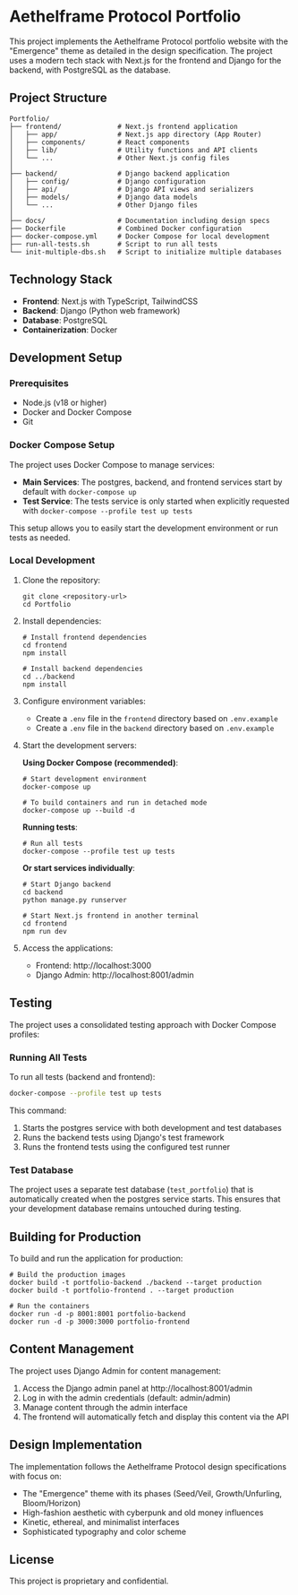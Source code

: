 # Aethelframe Protocol Portfolio

This project implements the Aethelframe Protocol portfolio website with the "Emergence" theme as detailed in the design specification. The project uses a modern tech stack with Next.js for the frontend and Django for the backend, with PostgreSQL as the database.

## Project Structure

```
Portfolio/
├── frontend/              # Next.js frontend application
│   ├── app/               # Next.js app directory (App Router)
│   ├── components/        # React components
│   ├── lib/               # Utility functions and API clients
│   └── ...                # Other Next.js config files
│
├── backend/               # Django backend application
│   ├── config/            # Django configuration
│   ├── api/               # Django API views and serializers
│   ├── models/            # Django data models
│   └── ...                # Other Django files
│
├── docs/                  # Documentation including design specs
├── Dockerfile             # Combined Docker configuration
├── docker-compose.yml     # Docker Compose for local development
├── run-all-tests.sh       # Script to run all tests
└── init-multiple-dbs.sh   # Script to initialize multiple databases
```

## Technology Stack

- **Frontend**: Next.js with TypeScript, TailwindCSS
- **Backend**: Django (Python web framework)
- **Database**: PostgreSQL
- **Containerization**: Docker

## Development Setup

### Prerequisites

- Node.js (v18 or higher)
- Docker and Docker Compose
- Git

### Docker Compose Setup

The project uses Docker Compose to manage services:

- **Main Services**: The postgres, backend, and frontend services start by default with `docker-compose up`
- **Test Service**: The tests service is only started when explicitly requested with `docker-compose --profile test up tests`

This setup allows you to easily start the development environment or run tests as needed.

### Local Development

1. Clone the repository:
   ```
   git clone <repository-url>
   cd Portfolio
   ```

2. Install dependencies:
   ```
   # Install frontend dependencies
   cd frontend
   npm install

   # Install backend dependencies
   cd ../backend
   npm install
   ```

3. Configure environment variables:
   - Create a `.env` file in the `frontend` directory based on `.env.example`
   - Create a `.env` file in the `backend` directory based on `.env.example`

4. Start the development servers:

   **Using Docker Compose (recommended)**:
   ```
   # Start development environment
   docker-compose up

   # To build containers and run in detached mode
   docker-compose up --build -d
   ```

   **Running tests**:
   ```
   # Run all tests
   docker-compose --profile test up tests
   ```

   **Or start services individually**:
   ```
   # Start Django backend
   cd backend
   python manage.py runserver

   # Start Next.js frontend in another terminal
   cd frontend
   npm run dev
   ```

5. Access the applications:
   - Frontend: http://localhost:3000
   - Django Admin: http://localhost:8001/admin

## Testing

The project uses a consolidated testing approach with Docker Compose profiles:

### Running All Tests

To run all tests (backend and frontend):

```bash
docker-compose --profile test up tests
```

This command:
1. Starts the postgres service with both development and test databases
2. Runs the backend tests using Django's test framework
3. Runs the frontend tests using the configured test runner

### Test Database

The project uses a separate test database (`test_portfolio`) that is automatically created when the postgres service starts. This ensures that your development database remains untouched during testing.

## Building for Production

To build and run the application for production:

```
# Build the production images
docker build -t portfolio-backend ./backend --target production
docker build -t portfolio-frontend . --target production

# Run the containers
docker run -d -p 8001:8001 portfolio-backend
docker run -d -p 3000:3000 portfolio-frontend
```

## Content Management

The project uses Django Admin for content management:

1. Access the Django admin panel at http://localhost:8001/admin
2. Log in with the admin credentials (default: admin/admin)
3. Manage content through the admin interface
4. The frontend will automatically fetch and display this content via the API

## Design Implementation

The implementation follows the Aethelframe Protocol design specifications with focus on:

- The "Emergence" theme with its phases (Seed/Veil, Growth/Unfurling, Bloom/Horizon)
- High-fashion aesthetic with cyberpunk and old money influences
- Kinetic, ethereal, and minimalist interfaces
- Sophisticated typography and color scheme

## License

This project is proprietary and confidential.
